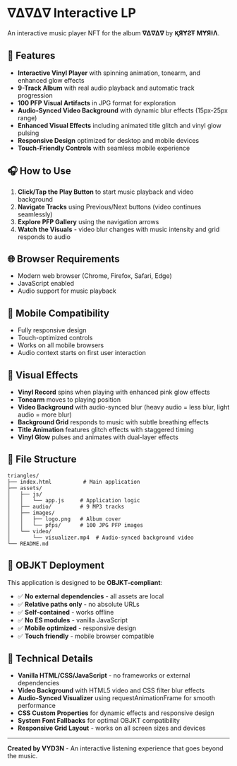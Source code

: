 

# ∇∆∇∆∇ Interactive LP

An interactive music player NFT for the album **∇∆∇∆∇** by **ⱩЯɎƧŦ ϺɎЯƗΛ**.

## 🎵 Features

- **Interactive Vinyl Player** with spinning animation, tonearm, and enhanced glow effects
- **9-Track Album** with real audio playback and automatic track progression
- **100 PFP Visual Artifacts** in JPG format for exploration
- **Audio-Synced Video Background** with dynamic blur effects (15px-25px range)
- **Enhanced Visual Effects** including animated title glitch and vinyl glow pulsing
- **Responsive Design** optimized for desktop and mobile devices
- **Touch-Friendly Controls** with seamless mobile experience

## 🎧 How to Use

1. **Click/Tap the Play Button** to start music playback and video background
2. **Navigate Tracks** using Previous/Next buttons (video continues seamlessly)
3. **Explore PFP Gallery** using the navigation arrows
4. **Watch the Visuals** - video blur changes with music intensity and grid responds to audio

## 🌐 Browser Requirements

- Modern web browser (Chrome, Firefox, Safari, Edge)
- JavaScript enabled
- Audio support for music playback

## 📱 Mobile Compatibility

- Fully responsive design
- Touch-optimized controls
- Works on all mobile browsers
- Audio context starts on first user interaction

## 🎨 Visual Effects

- **Vinyl Record** spins when playing with enhanced pink glow effects
- **Tonearm** moves to playing position
- **Video Background** with audio-synced blur (heavy audio = less blur, light audio = more blur)
- **Background Grid** responds to music with subtle breathing effects
- **Title Animation** features glitch effects with staggered timing
- **Vinyl Glow** pulses and animates with dual-layer effects

## 📁 File Structure

```
triangles/
├── index.html          # Main application
├── assets/
│   ├── js/
│   │   └── app.js     # Application logic
│   ├── audio/         # 9 MP3 tracks
│   ├── images/
│   │   ├── logo.png   # Album cover
│   │   └── pfps/      # 100 JPG PFP images
│   └── video/
│       └── visualizer.mp4  # Audio-synced background video
└── README.md
```

## 🚀 OBJKT Deployment

This application is designed to be **OBJKT-compliant**:

- ✅ **No external dependencies** - all assets are local
- ✅ **Relative paths only** - no absolute URLs
- ✅ **Self-contained** - works offline
- ✅ **No ES modules** - vanilla JavaScript
- ✅ **Mobile optimized** - responsive design
- ✅ **Touch friendly** - mobile browser compatible

## 🎯 Technical Details

- **Vanilla HTML/CSS/JavaScript** - no frameworks or external dependencies
- **Video Background** with HTML5 video and CSS filter blur effects
- **Audio-Synced Visualizer** using requestAnimationFrame for smooth performance
- **CSS Custom Properties** for dynamic effects and responsive design
- **System Font Fallbacks** for optimal OBJKT compatibility
- **Responsive Grid Layout** - works on all screen sizes and devices

---

**Created by VYD3N** - An interactive listening experience that goes beyond the music.
